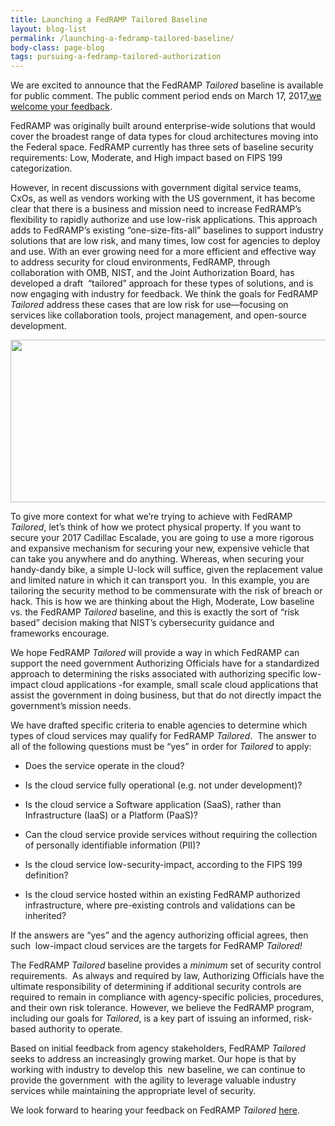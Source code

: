 ```yaml
---
title: Launching a FedRAMP Tailored Baseline
layout: blog-list
permalink: /launching-a-fedramp-tailored-baseline/
body-class: page-blog
tags: pursuing-a-fedramp-tailored-authorization
---
```

We are excited to announce that the FedRAMP _Tailored_ baseline is available for public comment. The public comment period ends on March 17, 2017,[we welcome your feedback](https://tailored.fedramp.gov/).

FedRAMP was originally built around enterprise-wide solutions that would cover the broadest range of data types for cloud architectures moving into the Federal space. FedRAMP currently has three sets of baseline security requirements: Low, Moderate, and High impact based on FIPS 199 categorization.

However, in recent discussions with government digital service teams, CxOs, as well as vendors working with the US government, it has become clear that there is a business and mission need to increase FedRAMP’s flexibility to rapidly authorize and use low-risk applications. This approach adds to FedRAMP’s existing “one-size-fits-all” baselines to support industry solutions that are low risk, and many times, low cost for agencies to deploy and use. With an ever growing need for a more efficient and effective way to address security for cloud environments, FedRAMP, through collaboration with OMB, NIST, and the Joint Authorization Board, has developed a draft  “tailored” approach for these types of solutions, and is now engaging with industry for feedback. We think the goals for FedRAMP _Tailored_ address these cases that are low risk for use—focusing on services like collaboration tools, project management, and open-source development.

<a href="https://s3.amazonaws.com/sitesusa/wp-content/uploads/sites/482/2017/02/Screen-Shot-2017-02-16-at-12.54.21-PM.png"><img class="size-full wp-image-66552 alignright" src="https://s3.amazonaws.com/sitesusa/wp-content/uploads/sites/482/2017/02/Screen-Shot-2017-02-16-at-12.54.21-PM.png" alt="" width="515" height="260" /></a>

To give more context for what we’re trying to achieve with FedRAMP _Tailored_, let’s think of how we protect physical property. If you want to secure your 2017 Cadillac Escalade, you are going to use a more rigorous and expansive mechanism for securing your new, expensive vehicle that can take you anywhere and do anything. Whereas, when securing your handy-dandy bike, a simple U-lock will suffice, given the replacement value and limited nature in which it can transport you.  In this example, you are tailoring the security method to be commensurate with the risk of breach or hack. This is how we are thinking about the High, Moderate, Low baseline vs. the FedRAMP _Tailored_ baseline, and this is exactly the sort of “risk based” decision making that NIST’s cybersecurity guidance and frameworks encourage.

We hope FedRAMP _Tailored_ will provide a way in which FedRAMP can support the need government Authorizing Officials have for a standardized approach to determining the risks associated with authorizing specific low-impact cloud applications -for example, small scale cloud applications that assist the government in doing business, but that do not directly impact the government’s mission needs.

We have drafted specific criteria to enable agencies to determine which types of cloud services may qualify for FedRAMP _Tailored_.  The answer to all of the following questions must be “yes” in order for _Tailored_ to apply:

* Does the service operate in the cloud?

* Is the cloud service fully operational (e.g. not under development)?

* Is the cloud service a Software application (SaaS), rather than Infrastructure (IaaS) or a Platform (PaaS)?

* Can the cloud service provide services without requiring the collection of personally identifiable information (PII)?

* Is the cloud service low-security-impact, according to the FIPS 199 definition?

* Is the cloud service hosted within an existing FedRAMP authorized infrastructure, where pre-existing controls and validations can be inherited?


If the answers are “yes” and the agency authorizing official agrees, then such  low-impact cloud services are the targets for FedRAMP _Tailored!_

The FedRAMP _Tailored_ baseline provides a _minimum_ set of security control requirements.  As always and required by law, Authorizing Officials have the ultimate responsibility of determining if additional security controls are required to remain in compliance with agency-specific policies, procedures, and their own risk tolerance. However, we believe the FedRAMP program, including our goals for _Tailored_, is a key part of issuing an informed, risk-based authority to operate.

Based on initial feedback from agency stakeholders, FedRAMP _Tailored_ seeks to address an increasingly growing market. Our hope is that by working with industry to develop this  new baseline, we can continue to provide the government  with the agility to leverage valuable industry services while maintaining the appropriate level of security.   

We look forward to hearing your feedback on FedRAMP _Tailored_ [here](https://tailored.fedramp.gov/).
